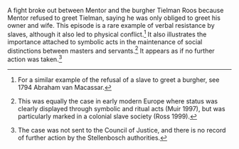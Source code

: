 A fight broke out between Mentor and the burgher Tielman Roos because Mentor refused to greet Tielman, saying he was only obliged to greet his owner and wife. This episode is a rare example of verbal resistance by slaves, although it also led to physical conflict.[^1] It also illustrates the importance attached to symbolic acts in the maintenance of social distinctions between masters and servants.[^2] It appears as if no further action was taken.[^3]

[^1]: For a similar example of the refusal of a slave to greet a burgher, see 1794 Abraham van Macassar.

[^2]: This was equally the case in early modern Europe where status was clearly displayed through symbolic and ritual acts (Muir 1997), but was particularly marked in a colonial slave society (Ross 1999).

[^3]: The case was not sent to the Council of Justice, and there is no record of further action by the Stellenbosch authorities.
